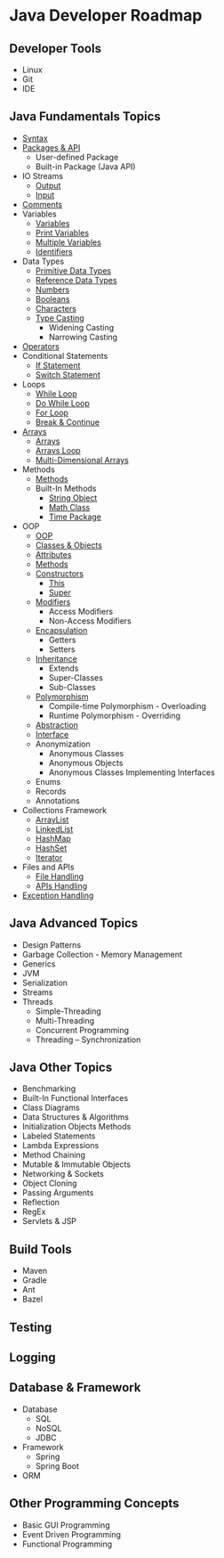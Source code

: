 # Java Developer Roadmap

## Developer Tools
* Linux
* Git
* IDE

## Java Fundamentals Topics
* [Syntax](https://www.w3schools.com/java/java_syntax.asp)
* [Packages & API](https://www.w3schools.com/java/java_packages.asp)
  * User-defined Package
  * Built-in Package (Java API)
* IO Streams
  * [Output](https://www.w3schools.com/java/java_output.asp)
  * [Input](https://www.w3schools.com/java/java_user_input.asp)
* [Comments](https://www.w3schools.com/java/java_comments.asp)
* Variables
  * [Variables](https://www.w3schools.com/java/java_variables.asp)
  * [Print Variables](https://www.w3schools.com/java/java_variables_print.asp)
  * [Multiple Variables](https://www.w3schools.com/java/java_variables_multiple.asp)
  * [Identifiers](https://www.w3schools.com/java/java_variables_identifiers.asp)
* Data Types
  * [Primitive Data Types](https://www.w3schools.com/java/java_data_types.asp)
  * [Reference Data Types](https://www.w3schools.com/java/java_data_types_non-prim.asp)
  * [Numbers](https://www.w3schools.com/java/java_data_types_numbers.asp)
  * [Booleans](https://www.w3schools.com/java/java_data_types_boolean.asp)
  * [Characters](https://www.w3schools.com/java/java_data_types_characters.asp)
  * [Type Casting](https://www.w3schools.com/java/java_type_casting.asp)
    * Widening Casting
    * Narrowing Casting
* [Operators](https://www.w3schools.com/java/java_operators.asp)
* Conditional Statements
  * [If Statement](https://www.w3schools.com/java/java_conditions.asp)
  * [Switch Statement](https://www.w3schools.com/java/java_switch.asp)
* Loops
  * [While Loop](https://www.w3schools.com/java/java_while_loop.asp)
  * [Do While Loop](https://www.w3schools.com/java/java_while_loop_do.asp)
  * [For Loop](https://www.w3schools.com/java/java_for_loop.asp)
  * [Break & Continue](https://www.w3schools.com/java/java_break.asp)
* [Arrays](https://www.w3schools.com/java/java_arrays.asp)
  * [Arrays](https://www.w3schools.com/java/java_arrays.asp)
  * [Arrays Loop](https://www.w3schools.com/java/java_arrays_loop.asp)
  * [Multi-Dimensional Arrays](https://www.w3schools.com/java/java_arrays_multi.asp)
* Methods
  * [Methods](https://www.w3schools.com/java/java_methods.asp)
  * Built-In Methods
    * [String Object](https://www.w3schools.com/java/java_strings.asp)
    * [Math Class](https://www.w3schools.com/java/java_math.asp)
    * [Time Package](https://www.w3schools.com/java/java_date.asp)
* OOP
  * [OOP](https://www.w3schools.com/java/java_oop.asp)
  * [Classes & Objects](https://www.w3schools.com/java/java_classes.asp)
  * [Attributes](https://www.w3schools.com/java/java_class_attributes.asp)
  * [Methods](https://www.w3schools.com/java/java_class_methods.asp)
  * [Constructors](https://www.w3schools.com/java/java_constructors.asp)
    * [This](https://www.w3schools.com/java/ref_keyword_this.asp)
    * [Super](https://www.w3schools.com/java/ref_keyword_super.asp)
  * [Modifiers](https://www.w3schools.com/java/java_modifiers.asp)
    * Access Modifiers
    * Non-Access Modifiers
  * [Encapsulation](https://www.w3schools.com/java/java_encapsulation.asp)
    * Getters
    * Setters
  * [Inheritance](https://www.w3schools.com/java/java_inheritance.asp)
    * Extends
    * Super-Classes
    * Sub-Classes
  * [Polymorphism](https://www.geeksforgeeks.org/polymorphism-in-java/)
    * Compile-time Polymorphism - Overloading
    * Runtime Polymorphism - Overriding
  * [Abstraction](https://www.w3schools.com/java/java_abstract.asp)
  * [Interface](https://www.w3schools.com/java/java_interface.asp)
  * Anonymization
    * Anonymous Classes
    * Anonymous Objects
    * Anonymous Classes Implementing Interfaces
  * Enums
  * Records
  * Annotations
* Collections Framework
  * [ArrayList](https://www.w3schools.com/java/java_arraylist.asp)
  * [LinkedList](https://www.w3schools.com/java/java_linkedlist.asp)
  * [HashMap](https://www.w3schools.com/java/java_hashmap.asp)
  * [HashSet](https://www.w3schools.com/java/java_hashset.asp)
  * [Iterator](https://www.w3schools.com/java/java_iterator.asp)
* Files and APIs
  * [File Handling](https://www.w3schools.com/java/java_files.asp)
  * [APIs Handling](https://www.baeldung.com/java-9-http-client)
* [Exception Handling](https://www.w3schools.com/java/java_try_catch.asp)

## Java Advanced Topics
* Design Patterns
* Garbage Collection - Memory Management
* Generics
* JVM
* Serialization
* Streams
* Threads
  * Simple-Threading
  * Multi-Threading
  * Concurrent Programming
  * Threading – Synchronization

## Java Other Topics
* Benchmarking
* Built-In Functional Interfaces
* Class Diagrams
* Data Structures & Algorithms
* Initialization Objects Methods
* Labeled Statements
* Lambda Expressions
* Method Chaining
* Mutable & Immutable Objects
* Networking & Sockets
* Object Cloning
* Passing Arguments
* Reflection
* RegEx
* Servlets & JSP

## Build Tools
* Maven
* Gradle
* Ant
* Bazel

## Testing

## Logging

## Database & Framework
* Database
  * SQL
  * NoSQL
  * JDBC
* Framework
  * Spring
  * Spring Boot
* ORM

## Other Programming Concepts
* Basic GUI Programming
* Event Driven Programming
* Functional Programming